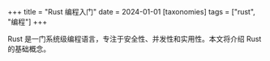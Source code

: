 +++
title = "Rust 编程入门"
date = 2024-01-01
[taxonomies]
tags = ["rust", "编程"]
+++

Rust 是一门系统级编程语言，专注于安全性、并发性和实用性。本文将介绍 Rust 的基础概念。 